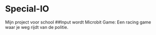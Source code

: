 # Special-IO
Mijn project voor school
##Input wordt Microbit
Game: Een racing game waar je weg rijdt van de politie.
